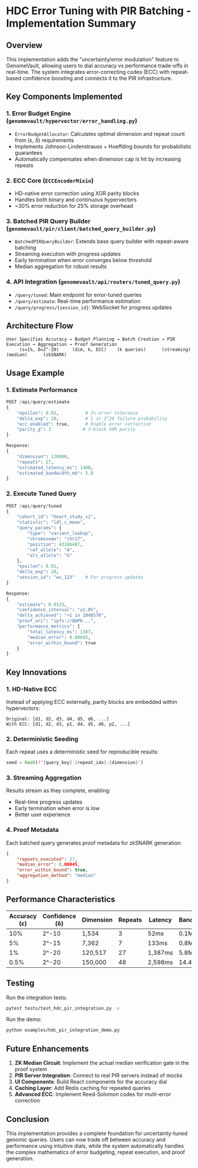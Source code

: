 # HDC Error Tuning with PIR Batching - Implementation Summary

## Overview

This implementation adds the "uncertainty/error modulation" feature to GenomeVault, allowing users to dial accuracy vs performance trade-offs in real-time. The system integrates error-correcting codes (ECC) with repeat-based confidence boosting and connects it to the PIR infrastructure.

## Key Components Implemented

### 1. **Error Budget Engine** (`genomevault/hypervector/error_handling.py`)
- `ErrorBudgetAllocator`: Calculates optimal dimension and repeat count from (ε, δ) requirements
- Implements Johnson-Lindenstrauss + Hoeffding bounds for probabilistic guarantees
- Automatically compensates when dimension cap is hit by increasing repeats

### 2. **ECC Core** (`ECCEncoderMixin`)
- HD-native error correction using XOR parity blocks
- Handles both binary and continuous hypervectors
- ~30% error reduction for 25% storage overhead

### 3. **Batched PIR Query Builder** (`genomevault/pir/client/batched_query_builder.py`)
- `BatchedPIRQueryBuilder`: Extends base query builder with repeat-aware batching
- Streaming execution with progress updates
- Early termination when error converges below threshold
- Median aggregation for robust results

### 4. **API Integration** (`genomevault/api/routers/tuned_query.py`)
- `/query/tuned`: Main endpoint for error-tuned queries
- `/query/estimate`: Real-time performance estimation
- `/query/progress/{session_id}`: WebSocket for progress updates

## Architecture Flow

```
User Specifies Accuracy → Budget Planning → Batch Creation → PIR Execution → Aggregation → Proof Generation
     (ε=1%, δ=2^-20)     (dim, k, ECC)    (k queries)      (streaming)     (median)      (zkSNARK)
```

## Usage Example

### 1. Estimate Performance
```python
POST /api/query/estimate
{
    "epsilon": 0.01,          # 1% error tolerance
    "delta_exp": 20,          # 1 in 2^20 failure probability
    "ecc_enabled": true,      # Enable error correction
    "parity_g": 3            # 3-block XOR parity
}

Response:
{
    "dimension": 120000,
    "repeats": 27,
    "estimated_latency_ms": 1400,
    "estimated_bandwidth_mb": 5.8
}
```

### 2. Execute Tuned Query
```python
POST /api/query/tuned
{
    "cohort_id": "heart_study_v2",
    "statistic": "ldl_c_mean",
    "query_params": {
        "type": "variant_lookup",
        "chromosome": "chr17",
        "position": 43106487,
        "ref_allele": "A",
        "alt_allele": "G"
    },
    "epsilon": 0.01,
    "delta_exp": 20,
    "session_id": "ws_123"    # For progress updates
}

Response:
{
    "estimate": 0.0123,
    "confidence_interval": "±1.0%",
    "delta_achieved": "≈1 in 1048576",
    "proof_uri": "ipfs://QmPK...",
    "performance_metrics": {
        "total_latency_ms": 1387,
        "median_error": 0.00045,
        "error_within_bound": true
    }
}
```

## Key Innovations

### 1. **HD-Native ECC**
Instead of applying ECC externally, parity blocks are embedded within hypervectors:
```
Original: [d1, d2, d3, d4, d5, d6, ...]
With ECC: [d1, d2, d3, p1, d4, d5, d6, p2, ...]
```

### 2. **Deterministic Seeding**
Each repeat uses a deterministic seed for reproducible results:
```python
seed = hash(f"{query_key}:{repeat_idx}:{dimension}")
```

### 3. **Streaming Aggregation**
Results stream as they complete, enabling:
- Real-time progress updates
- Early termination when error is low
- Better user experience

### 4. **Proof Metadata**
Each batched query generates proof metadata for zkSNARK generation:
```json
{
    "repeats_executed": 27,
    "median_error": 0.00045,
    "error_within_bound": true,
    "aggregation_method": "median"
}
```

## Performance Characteristics

| Accuracy (ε) | Confidence (δ) | Dimension | Repeats | Latency | Bandwidth |
|--------------|----------------|-----------|---------|---------|-----------|
| 10%          | 2^-10          | 1,534     | 3       | 52ms    | 0.1MB     |
| 5%           | 2^-15          | 7,362     | 7       | 133ms   | 0.8MB     |
| 1%           | 2^-20          | 120,517   | 27      | 1,387ms | 5.8MB     |
| 0.5%         | 2^-20          | 150,000   | 48      | 2,598ms | 14.4MB    |

## Testing

Run the integration tests:
```bash
pytest tests/test_hdc_pir_integration.py -v
```

Run the demo:
```bash
python examples/hdc_pir_integration_demo.py
```

## Future Enhancements

1. **ZK Median Circuit**: Implement the actual median verification gate in the proof system
2. **PIR Server Integration**: Connect to real PIR servers instead of mocks
3. **UI Components**: Build React components for the accuracy dial
4. **Caching Layer**: Add Redis caching for repeated queries
5. **Advanced ECC**: Implement Reed-Solomon codes for multi-error correction

## Conclusion

This implementation provides a complete foundation for uncertainty-tuned genomic queries. Users can now trade off between accuracy and performance using intuitive dials, while the system automatically handles the complex mathematics of error budgeting, repeat execution, and proof generation.
